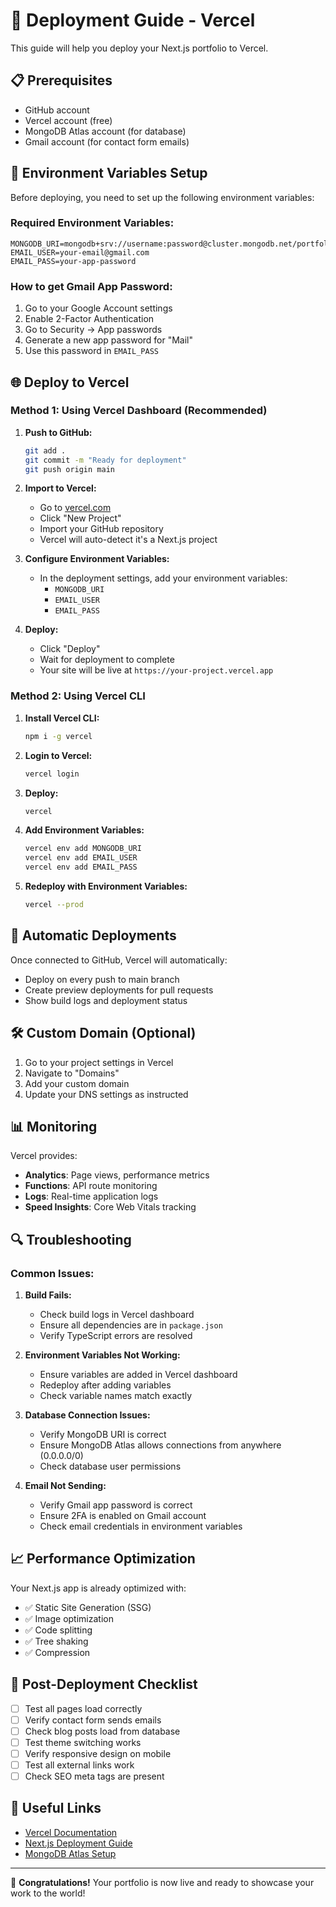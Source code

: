 # 🚀 Deployment Guide - Vercel

This guide will help you deploy your Next.js portfolio to Vercel.

## 📋 Prerequisites

- GitHub account
- Vercel account (free)
- MongoDB Atlas account (for database)
- Gmail account (for contact form emails)

## 🔧 Environment Variables Setup

Before deploying, you need to set up the following environment variables:

### Required Environment Variables:

```env
MONGODB_URI=mongodb+srv://username:password@cluster.mongodb.net/portfolio
EMAIL_USER=your-email@gmail.com
EMAIL_PASS=your-app-password
```

### How to get Gmail App Password:

1. Go to your Google Account settings
2. Enable 2-Factor Authentication
3. Go to Security → App passwords
4. Generate a new app password for "Mail"
5. Use this password in `EMAIL_PASS`

## 🌐 Deploy to Vercel

### Method 1: Using Vercel Dashboard (Recommended)

1. **Push to GitHub:**
   ```bash
   git add .
   git commit -m "Ready for deployment"
   git push origin main
   ```

2. **Import to Vercel:**
   - Go to [vercel.com](https://vercel.com)
   - Click "New Project"
   - Import your GitHub repository
   - Vercel will auto-detect it's a Next.js project

3. **Configure Environment Variables:**
   - In the deployment settings, add your environment variables:
     - `MONGODB_URI`
     - `EMAIL_USER`
     - `EMAIL_PASS`

4. **Deploy:**
   - Click "Deploy"
   - Wait for deployment to complete
   - Your site will be live at `https://your-project.vercel.app`

### Method 2: Using Vercel CLI

1. **Install Vercel CLI:**
   ```bash
   npm i -g vercel
   ```

2. **Login to Vercel:**
   ```bash
   vercel login
   ```

3. **Deploy:**
   ```bash
   vercel
   ```

4. **Add Environment Variables:**
   ```bash
   vercel env add MONGODB_URI
   vercel env add EMAIL_USER
   vercel env add EMAIL_PASS
   ```

5. **Redeploy with Environment Variables:**
   ```bash
   vercel --prod
   ```

## 🔄 Automatic Deployments

Once connected to GitHub, Vercel will automatically:
- Deploy on every push to main branch
- Create preview deployments for pull requests
- Show build logs and deployment status

## 🛠️ Custom Domain (Optional)

1. Go to your project settings in Vercel
2. Navigate to "Domains"
3. Add your custom domain
4. Update your DNS settings as instructed

## 📊 Monitoring

Vercel provides:
- **Analytics**: Page views, performance metrics
- **Functions**: API route monitoring
- **Logs**: Real-time application logs
- **Speed Insights**: Core Web Vitals tracking

## 🔍 Troubleshooting

### Common Issues:

1. **Build Fails:**
   - Check build logs in Vercel dashboard
   - Ensure all dependencies are in `package.json`
   - Verify TypeScript errors are resolved

2. **Environment Variables Not Working:**
   - Ensure variables are added in Vercel dashboard
   - Redeploy after adding variables
   - Check variable names match exactly

3. **Database Connection Issues:**
   - Verify MongoDB URI is correct
   - Ensure MongoDB Atlas allows connections from anywhere (0.0.0.0/0)
   - Check database user permissions

4. **Email Not Sending:**
   - Verify Gmail app password is correct
   - Ensure 2FA is enabled on Gmail account
   - Check email credentials in environment variables

## 📈 Performance Optimization

Your Next.js app is already optimized with:
- ✅ Static Site Generation (SSG)
- ✅ Image optimization
- ✅ Code splitting
- ✅ Tree shaking
- ✅ Compression

## 🎯 Post-Deployment Checklist

- [ ] Test all pages load correctly
- [ ] Verify contact form sends emails
- [ ] Check blog posts load from database
- [ ] Test theme switching works
- [ ] Verify responsive design on mobile
- [ ] Test all external links work
- [ ] Check SEO meta tags are present

## 🔗 Useful Links

- [Vercel Documentation](https://vercel.com/docs)
- [Next.js Deployment Guide](https://nextjs.org/docs/deployment)
- [MongoDB Atlas Setup](https://docs.atlas.mongodb.com/)

---

🎉 **Congratulations!** Your portfolio is now live and ready to showcase your work to the world!
